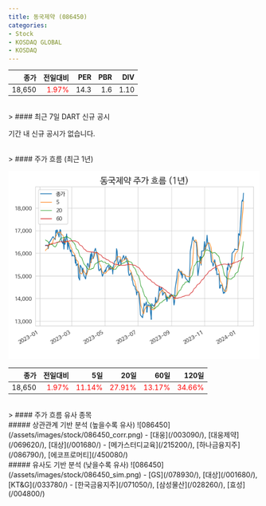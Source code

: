```yaml
---
title: 동국제약 (086450)
categories:
- Stock
- KOSDAQ GLOBAL
- KOSDAQ
---
```


|종가|전일대비|PER|PBR|DIV|
|---:|-------:|--:|--:|--:|
|18,650|<span style="color: red">1.97%</span>|14.3|1.6|1.10|

<!-- more -->

<br>
> #### 최근 7일 DART 신규 공시

기간 내 신규 공시가 없습니다.

<br>
> #### 주가 흐름 (최근 1년)

![086450](/assets/images/stock/086450.png)

|종가|전일대비|5일|20일|60일|120일|
|---:|-------:|--:|---:|---:|----:|
|18,650|<span style="color: red">1.97%</span>|<span style="color: red">11.14%</span>|<span style="color: red">27.91%</span>|<span style="color: red">13.17%</span>|<span style="color: red">34.66%</span>|

<br>
> #### 주가 흐름 유사 종목
<br>
##### 상관관계 기반 분석 (높을수록 유사)
![086450](/assets/images/stock/086450_corr.png)
- [대웅](/003090/), [대웅제약](/069620/), [대상](/001680/)
- [메가스터디교육](/215200/), [하나금융지주](/086790/), [에코프로머티](/450080/)

<br>
##### 유사도 기반 분석 (낮을수록 유사)
![086450](/assets/images/stock/086450_sim.png)
- [GS](/078930/), [대상](/001680/), [KT&G](/033780/)
- [한국금융지주](/071050/), [삼성물산](/028260/), [효성](/004800/)